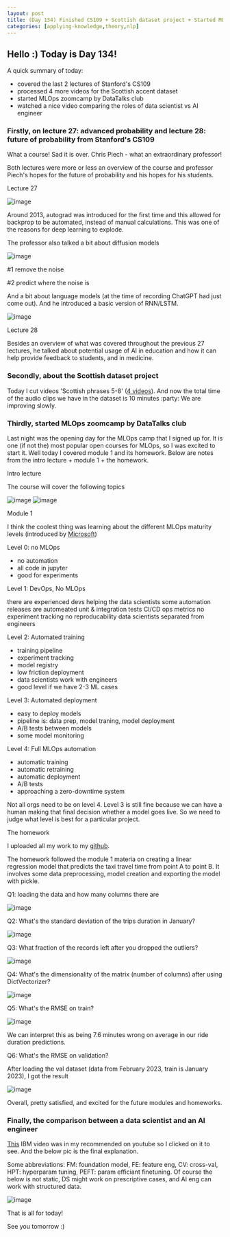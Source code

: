 ```yaml
---
layout: post
title: (Day 134) Finished CS109 + Scottish dataset project + Started MLOps zoomcamp by DataTalks club
categories: [applying-knowledge,theory,nlp]
---
```


## Hello :) Today is Day 134!
A quick summary of today:
* covered the last 2 lectures of Stanford's CS109
* processed 4 more videos for the Scottish accent dataset
* started MLOps zoomcamp by DataTalks club
* watched a nice video comparing the roles of data scientist vs AI engineer

### Firstly, on lecture 27: advanced probability and lecture 28: future of probability from Stanford's CS109

What a course! Sad it is over. Chris Piech - what an extraordinary professor! 

Both lectures were more or less an overview of the course and professor Piech's hopes for the future of probability and his hopes for his students.

Lecture 27

![image](https://github.com/user-attachments/assets/3db79aa6-4b84-4d65-956a-cb053d6804c5)

Around 2013, autograd was introduced for the first time and this allowed for backprop to be automated, instead of manual calculations. This was one of the reasons for deep learning to explode.

The professor also talked a bit about diffusion models

![image](https://github.com/user-attachments/assets/3d3a5e98-6e92-4657-a763-8f9e3caf0cc2)

#1 remove the noise

#2 predict where the noise is

And a bit about language models (at the time of recording ChatGPT had just come out). And he introduced a basic version of RNN/LSTM. 

![image](https://github.com/user-attachments/assets/76075ec5-a935-4289-b2b6-ec02f15696e4)

Lecture 28

Besides an overview of what was covered throughout the previous 27 lectures, he talked about potential usage of AI in education and how it can help provide feedback to students, and in medicine. 

### Secondly, about the Scottish dataset project

Today I cut videos 'Scottish phrases 5-8' ([4 videos](https://www.youtube.com/@Cannaekickaroonhere/videos)). And now the total time of the audio clips we have in the dataset is 10 minutes :party: We are improving slowly. 

### Thirdly, started MLOps zoomcamp by DataTalks club

Last night was the opening day for the MLOps camp that I signed up for. It is one (if not the) most popular open courses for MLOps, so I was excited to start it. Well today I covered module 1 and its homework. Below are notes from the intro lecture + module 1 + the homework. 

Intro lecture

The course will cover the following topics

![image](https://github.com/user-attachments/assets/9af4e154-735c-4254-ba3e-b10f4508c675)
![image](https://github.com/user-attachments/assets/84a991f1-6183-48c1-8bad-42a4cb83ac75)

Module 1

I think the coolest thing was learning about the different MLOps maturity levels (introduced by [Microsoft](https://learn.microsoft.com/en-us/azure/architecture/ai-ml/guide/mlops-maturity-model))

Level 0: no MLOps

* no automation
* all code in jupyter
* good for experiments

Level 1: DevOps, No MLOps

there are experienced devs helping the data scientists
some automation
releases are automeated
unit & integration tests
CI/CD
ops metrics
no experiment tracking
no reproducability
data scientists separated from engineers

Level 2: Automated training

* training pipeline
* experiment tracking
* model registry
* low friction deployment
* data scientists work with engineers
* good level if we have 2-3 ML cases

Level 3: Automated deployment

* easy to deploy models
* pipeline is: data prep, model traning, model deployment 
* A/B tests between models
* some model monitoring

Level 4: Full MLOps automation

* automatic training
* automatic retraining
* automatic deployment
* A/B tests
* approaching a zero-downtime system

Not all orgs need to be on level 4. Level 3 is still fine because we can have a human making that final decision whether a model goes live. So we need to judge what level is best for a particular project.

The homework

I uploaded all my work to my [github](https://github.com/divakaivan/MLOps-camp).

The homework followed the module 1 materia on creating a linear regression model that predicts the taxi travel time from point A to point B. It involves some data preprocessing, model creation and exporting the model with pickle. 

Q1: loading the data and how many columns there are

![image](https://github.com/user-attachments/assets/d5fc2c7b-9889-4d30-8d2b-d856df94e49d)

Q2: What's the standard deviation of the trips duration in January?

![image](https://github.com/user-attachments/assets/05cec8df-1107-4c9b-98b6-71f193fa641b)

Q3: What fraction of the records left after you dropped the outliers?

![image](https://github.com/user-attachments/assets/5feef4e6-714f-452f-93f0-7cfa755d584c)

Q4: What's the dimensionality of the matrix (number of columns) after using DictVectorizer?

![image](https://github.com/user-attachments/assets/317e30b5-773a-4c91-8234-52e039021c08)

Q5: What's the RMSE on train?

![image](https://github.com/user-attachments/assets/dc18c4c0-2ffc-46d6-8ab1-acd07a4369ae)

We can interpret this as being 7.6 minutes wrong on average in our ride duration predictions.

Q6: What's the RMSE on validation?

After loading the val dataset (data from February 2023, train is January 2023), I got the result

![image](https://github.com/user-attachments/assets/edfe6bbd-b29c-4819-8015-1171182aade4)

Overall, pretty satisfied, and excited for the future modules and homeworks. 



### Finally, the comparison between a data scientist and an AI engineer

[This](https://youtu.be/Vxw0nE1qfZc) IBM video was in my recommended on youtube so I clicked on it to see. And the below pic is the final explanation.

Some abbreviations: FM: foundation model, FE: feature eng, CV: cross-val, HPT: hyperparam tuning, PEFT: param efficiant finetuning. Of course the below is not static, DS might work on prescriptive cases, and AI eng can work with structured data.

![image](https://github.com/user-attachments/assets/74564126-a8b4-4eb4-9665-8c5931a21acd)

That is all for today!

See you tomorrow :)
